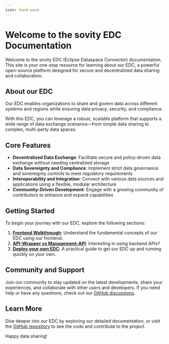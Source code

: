 ```yaml
---
icon: hand-wave
---
```


# Welcome to the sovity EDC Documentation

Welcome to the sovity EDC (Eclipse Dataspace Connector) documentation. This site is your one-stop resource for learning about our EDC, a powerful open-source platform designed for secure and decentralized data sharing and collaboration.

## About our EDC

Our EDC enables organizations to share and govern data across different systems and regions while ensuring data privacy, security, and compliance.

With this EDC, you can leverage a robust, scalable platform that supports a wide range of data exchange scenarios—from simple data sharing to complex, multi-party data spaces.

## Core Features

- **Decentralized Data Exchange**: Facilitate secure and policy-driven data exchange without needing centralized storage
- **Data Sovereignty and Compliance**: Implement strict data governance and sovereignty controls to meet regulatory requirements
- **Interoperability and Integration**: Connect with various data sources and applications using a flexible, modular architecture
- **Community-Driven Development**: Engage with a growing community of contributors to enhance and expand capabilities

## Getting Started

To begin your journey with our EDC, explore the following sections:

1. **[Frontend Walkthrough](/docs/Frontend/walkthrough-guide.md)**: Understand the fundamental concepts of our EDC using our frontend.
2. **[API-Wrapper vs Management-API](/docs/Backend/API-Wrapper/relationship.md)**: Interesting in using backend APIs?
3. **[Deploy your own EDC](/docs/getting-started/README.md)**: A practical guide to get our EDC up and running quickly on your own.

## Community and Support

Join our community to stay updated on the latest developments, share your experiences, and collaborate with other users and developers. If you need help or have any questions, check out our [GitHub discussions](https://github.com/sovity/edc-ce/discussions).

## Learn More

Dive deeper into our EDC by exploring our detailed documentation, or visit the [GitHub repository](https://github.com/sovity/edc-ce) to see the code and contribute to the project.

Happy data sharing!
